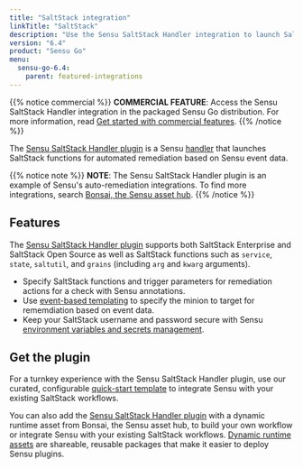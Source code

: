 ```yaml
---
title: "SaltStack integration"
linkTitle: "SaltStack"
description: "Use the Sensu SaltStack Handler integration to launch SaltStack functions for automated remediation based on Sensu observability event data."
version: "6.4"
product: "Sensu Go"
menu: 
  sensu-go-6.4:
    parent: featured-integrations
---
```


{{% notice commercial %}}
**COMMERCIAL FEATURE**: Access the Sensu SaltStack Handler integration in the packaged Sensu Go distribution.
For more information, read [Get started with commercial features](../../../commercial/).
{{% /notice %}}

The [Sensu SaltStack Handler plugin][4] is a Sensu [handler][1] that launches SaltStack functions for automated remediation based on Sensu event data.

{{% notice note %}}
**NOTE**: The Sensu SaltStack Handler plugin is an example of Sensu's auto-remediation integrations.
To find more integrations, search [Bonsai, the Sensu asset hub](https://bonsai.sensu.io/).
{{% /notice %}}

## Features

The [Sensu SaltStack Handler plugin][4] supports both SaltStack Enterprise and SaltStack Open Source as well as SaltStack functions such as `service`, `state`, `saltutil`, and `grains` (including `arg` and `kwarg` arguments).

- Specify SaltStack functions and trigger parameters for remediation actions for a check with Sensu annotations.
- Use [event-based templating][2] to specify the minion to target for rememdiation based on event data.
- Keep your SaltStack username and password secure with Sensu [environment variables and secrets management][7].

## Get the plugin

For a turnkey experience with the Sensu SaltStack Handler plugin, use our curated, configurable [quick-start template][3] to integrate Sensu with your existing SaltStack workflows.

You can also add the [Sensu SaltStack Handler plugin][4] with a dynamic runtime asset from Bonsai, the Sensu asset hub, to build your own workflow or integrate Sensu with your existing SaltStack workflows.
[Dynamic runtime assets][5] are shareable, reusable packages that make it easier to deploy Sensu plugins.


[1]: ../../../observability-pipeline/observe-process/handlers/
[2]: ../../../observability-pipeline/observe-process/handler-templates/
[3]: https://github.com/sensu/catalog/blob/docs-archive/integrations/saltstack/saltstack-handler.yaml
[4]: https://bonsai.sensu.io/assets/sensu/sensu-saltstack-handler
[5]: ../../assets/
[7]: ../../../operations/manage-secrets/
